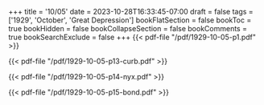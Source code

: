 +++
title = '10/05'
date = 2023-10-28T16:33:45-07:00
draft = false
tags = ['1929', 'October', 'Great Depression']
bookFlatSection = false
bookToc = true
bookHidden = false
bookCollapseSection = false
bookComments = true
bookSearchExclude = false
+++
{{< pdf-file "/pdf/1929-10-05-p1.pdf" >}}

{{< pdf-file "/pdf/1929-10-05-p13-curb.pdf" >}}

{{< pdf-file "/pdf/1929-10-05-p14-nyx.pdf" >}}

{{< pdf-file "/pdf/1929-10-05-p15-bond.pdf" >}}